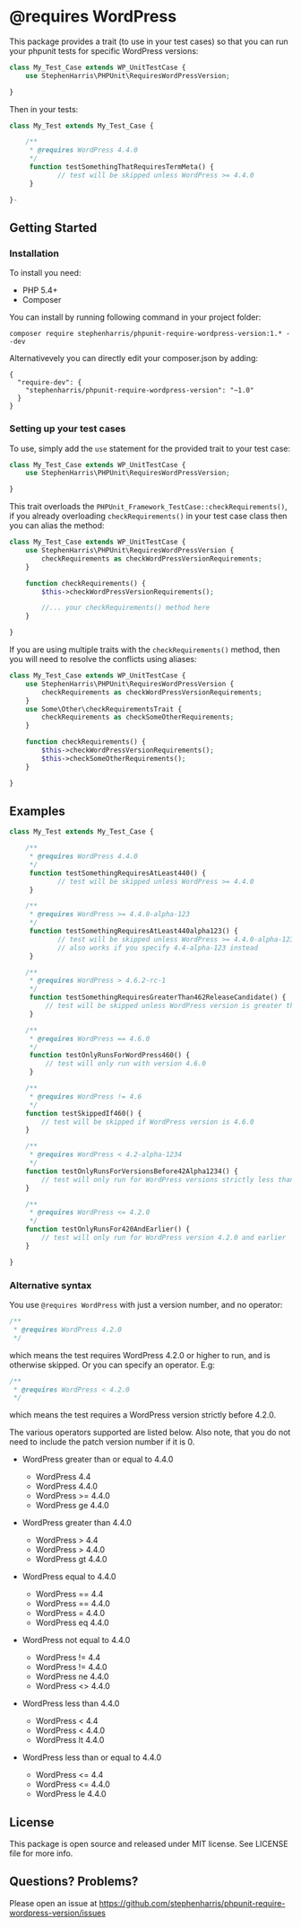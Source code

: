 # @requires WordPress

This package provides a trait (to use in your test cases) so that you can run your
phpunit tests for specific WordPress versions:

```php
class My_Test_Case extends WP_UnitTestCase {
	use StephenHarris\PHPUnit\RequiresWordPressVersion;

}
```

Then in your tests:

```php
class My_Test extends My_Test_Case {

	/**
	 * @requires WordPress 4.4.0
	 */
	 function testSomethingThatRequiresTermMeta() {
		 	// test will be skipped unless WordPress >= 4.4.0
	 }

}-
```


## Getting Started

### Installation

To install you need:

- PHP 5.4+
- Composer

You can install by running following command in your project folder:

```
composer require stephenharris/phpunit-require-wordpress-version:1.* --dev
```

Alternativevely you can directly edit your composer.json by adding:

```
{
  "require-dev": {
    "stephenharris/phpunit-require-wordpress-version": "~1.0"
  }
}
```

### Setting up your test cases

To use, simply add the `use` statement for the provided trait to your test case:

```php
class My_Test_Case extends WP_UnitTestCase {
	use StephenHarris\PHPUnit\RequiresWordPressVersion;

}
```

This trait overloads the `PHPUnit_Framework_TestCase::checkRequirements()`, if you
already overloading `checkRequirements()` in your test case class then you can alias
the method:

```php
class My_Test_Case extends WP_UnitTestCase {
	use StephenHarris\PHPUnit\RequiresWordPressVersion {
		checkRequirements as checkWordPressVersionRequirements;
	}

	function checkRequirements() {
		$this->checkWordPressVersionRequirements();

		//... your checkRequirements() method here
	}

}
```

If you are using multiple traits with the `checkRequirements()` method, then you will
need to resolve the conflicts using aliases:

```php
class My_Test_Case extends WP_UnitTestCase {
	use StephenHarris\PHPUnit\RequiresWordPressVersion {
		checkRequirements as checkWordPressVersionRequirements;
	}
	use Some\Other\checkRequirementsTrait {
		checkRequirements as checkSomeOtherRequirements;
	}

	function checkRequirements() {
		$this->checkWordPressVersionRequirements();
		$this->checkSomeOtherRequirements();
	}

}
```

## Examples

```php
class My_Test extends My_Test_Case {

	/**
	 * @requires WordPress 4.4.0
	 */
	 function testSomethingRequiresAtLeast440() {
		 	// test will be skipped unless WordPress >= 4.4.0
	 }

	/**
	 * @requires WordPress >= 4.4.0-alpha-123
	 */
	 function testSomethingRequiresAtLeast440alpha123() {
		 	// test will be skipped unless WordPress >= 4.4.0-alpha-123
		 	// also works if you specify 4.4-alpha-123 instead
	 }

	/**
	 * @requires WordPress > 4.6.2-rc-1
	 */
	 function testSomethingRequiresGreaterThan462ReleaseCandidate() {
	 	 // test will be skipped unless WordPress version is greater than 4.6.2-rc-1
	 }

	/**
	 * @requires WordPress == 4.6.0
	 */
	 function testOnlyRunsForWordPress460() {
	 	 // test will only run with version 4.6.0
	 }

	/**
	 * @requires WordPress != 4.6
	 */
	function testSkippedIf460() {
		// test will be skipped if WordPress version is 4.6.0
	}

	/**
	 * @requires WordPress < 4.2-alpha-1234
	 */
	function testOnlyRunsForVersionsBefore42Alpha1234() {
		// test will only run for WordPress versions strictly less than4.2-alpha-1234
	}

	/**
	 * @requires WordPress <= 4.2.0
	 */
	function testOnlyRunsFor420AndEarlier() {
		// test will only run for WordPress version 4.2.0 and earlier
	}

}
```

### Alternative syntax

You use `@requires WordPress` with just a version number, and no operator:

```php
/**
 * @requires WordPress 4.2.0
 */
```

which means the test requires WordPress 4.2.0 or higher to run, and is otherwise
skipped. Or you can specify an operator. E.g:

```php
/**
 * @requires WordPress < 4.2.0
 */
```

which means the test requires a WordPress version strictly before 4.2.0.

The various operators supported are listed below. Also note, that you do not
need to include the patch version number if it is 0.

* WordPress greater than or equal to 4.4.0
  - WordPress 4.4
  - WordPress 4.4.0
  - WordPress >= 4.4.0
  - WordPress ge 4.4.0

* WordPress greater than 4.4.0
  - WordPress > 4.4
  - WordPress > 4.4.0
  - WordPress gt 4.4.0

* WordPress equal to 4.4.0
  - WordPress == 4.4
  - WordPress == 4.4.0
  - WordPress = 4.4.0
  - WordPress eq 4.4.0

* WordPress not equal to 4.4.0
  - WordPress != 4.4
  - WordPress != 4.4.0
  - WordPress ne 4.4.0
  - WordPress <> 4.4.0

* WordPress less than 4.4.0
  - WordPress < 4.4
  - WordPress < 4.4.0
  - WordPress lt 4.4.0

* WordPress less than or equal to 4.4.0
  - WordPress <= 4.4
  - WordPress <= 4.4.0
  - WordPress le 4.4.0


## License

This package is open source and released under MIT license. See LICENSE file for more info.

## Questions? Problems?

Please open an issue at <https://github.com/stephenharris/phpunit-require-wordpress-version/issues>
